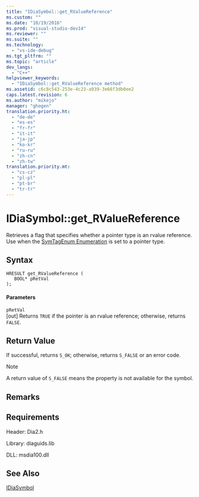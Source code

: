 ```yaml
---
title: "IDiaSymbol::get_RValueReference"
ms.custom: ""
ms.date: "10/19/2016"
ms.prod: "visual-studio-dev14"
ms.reviewer: ""
ms.suite: ""
ms.technology: 
  - "vs-ide-debug"
ms.tgt_pltfrm: ""
ms.topic: "article"
dev_langs: 
  - "C++"
helpviewer_keywords: 
  - "IDiaSymbol::get_RValueReference method"
ms.assetid: c6c8c543-253e-4c23-a939-3e66f3db0ee2
caps.latest.revision: 6
ms.author: "mikejo"
manager: "ghogen"
translation.priority.ht: 
  - "de-de"
  - "es-es"
  - "fr-fr"
  - "it-it"
  - "ja-jp"
  - "ko-kr"
  - "ru-ru"
  - "zh-cn"
  - "zh-tw"
translation.priority.mt: 
  - "cs-cz"
  - "pl-pl"
  - "pt-br"
  - "tr-tr"
---
```

# IDiaSymbol::get_RValueReference
Retrieves a flag that specifies whether a pointer type is an rvalue reference. Use when the [SymTagEnum Enumeration](../../debugger/debug-interface-access/symtagenum.md) is set to a pointer type.  
  
## Syntax  
  
```cpp#  
HRESULT get_RValueReference (  
   BOOL* pRetVal  
);  
```  
  
#### Parameters  
 `pRetVal`  
 [out] Returns `TRUE` if the pointer is an rvalue reference; otherwise, returns `FALSE`.  
  
## Return Value  
 If successful, returns `S_OK`; otherwise, returns `S_FALSE` or an error code.  
  
> [!NOTE]
>  A return value of `S_FALSE` means the property is not available for the symbol.  
  
## Remarks  
  
## Requirements  
 Header: Dia2.h  
  
 Library: diaguids.lib  
  
 DLL: msdia100.dll  
  
## See Also  
 [IDiaSymbol](../../debugger/debug-interface-access/idiasymbol.md)